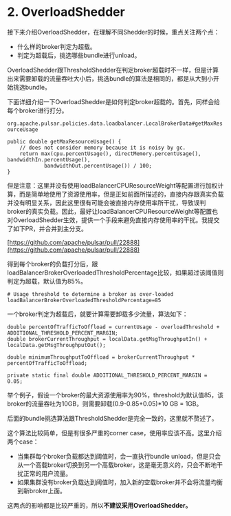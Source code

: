 # 2. OverloadShedder

接下来介绍OverloadShedder，在理解不同Shedder的时候，重点关注两个点：

* 什么样的broker判定为超载。
* 判定为超载后，挑选哪些bundle进行unload。

OverloadShedder跟ThresholdShedder在判定broker超载时不一样，但是计算出来需要卸载的流量吞吐大小后，挑选bundle的算法是相同的，都是从大到小开始挑选bundle。

&#x20;

下面详细介绍一下OverloadShedder是如何判定broker超载的。首先，同样会给每个broker进行打分。

`org.apache.pulsar.policies.data.loadbalancer.LocalBrokerData#getMaxResourceUsage`

```
public double getMaxResourceUsage() {
    // does not consider memory because it is noisy by gc.
    return max(cpu.percentUsage(), directMemory.percentUsage(), bandwidthIn.percentUsage(),
            bandwidthOut.percentUsage()) / 100;
}
```

但是注意：这里并没有使用loadBalancerCPUResourceWeight等配置进行加权计算，而是简单地使用了资源使用率，但是正如前面所描述的，直接内存跟真实负载并没有明显关系，因此这里很有可能会被直接内存使用率所干扰，导致误判broker的真实负载。因此，最好让loadBalancerCPUResourceWeight等配置也对OverloadShedder生效，提供一个手段来避免直接内存使用率的干扰。我提交了如下PR，并合并到主分支。

[https://github.com/apache/pulsar/pull/22888](https://github.com/apache/pulsar/pull/22888)

&#x20;

得到每个broker的负载打分后，跟loadBalancerBrokerOverloadedThresholdPercentage比较，如果超过该阈值则判定为超载，默认值为85%。

```
# Usage threshold to determine a broker as over-loaded
loadBalancerBrokerOverloadedThresholdPercentage=85
```

一个broker判定为超载后，就要计算需要卸载多少流量，算法如下：

```
double percentOfTrafficToOffload = currentUsage - overloadThreshold + ADDITIONAL_THRESHOLD_PERCENT_MARGIN;
double brokerCurrentThroughput = localData.getMsgThroughputIn() + localData.getMsgThroughputOut();

double minimumThroughputToOffload = brokerCurrentThroughput * percentOfTrafficToOffload;
```

```
private static final double ADDITIONAL_THRESHOLD_PERCENT_MARGIN = 0.05;
```

举个例子，假设一个broker的最大资源使用率为90%，threshold为默认值85，该broker的流量吞吐为10GB，则需要卸载(0.9-0.85+0.05)\*10 GB = 1GB。

&#x20;

后面的bundle挑选算法跟ThresholdShedder是完全一致的，这里就不赘述了。

这个算法比较简单，但是有很多严重的corner case，使用率应该不高。这里介绍两个case：

* 当集群每个broker负载都达到阈值时，会一直执行bundle unload，但是只会从一个高载broker切换到另一个高载broker，这是毫无意义的，只会不断地干扰正常的用户流量。
* 如果集群没有broker负载达到阈值时，加入新的空载broker并不会将流量均衡到新broker上面。

这两点的影响都是比较严重的，所以**不建议采用OverloadShedder。**

&#x20;

&#x20;







